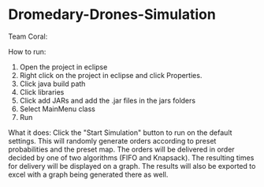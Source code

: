 # Dromedary-Drones-Simulation
Team Coral:

How to run:
1. Open the project in eclipse
2. Right click on the project in eclipse and click Properties.
3. Click java build path
4. Click libraries
5. Click add JARs and add the .jar files in the jars folders
6. Select MainMenu class
7. Run

What it does:
Click the "Start Simulation" button to run on the default settings. This will randomly generate orders according to preset probabilities and the preset map. The orders will be delivered in order  decided by one of two algorithms (FIFO and Knapsack). The resulting times for delivery will be displayed on a graph. The results will also be exported to excel with a graph being generated there as well.
